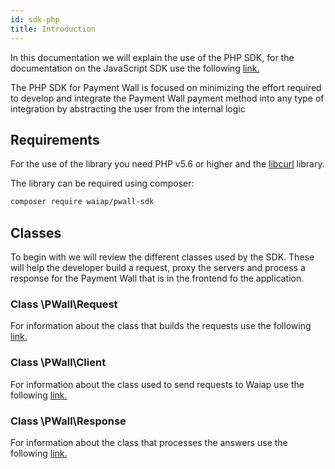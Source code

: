 ```yaml
---
id: sdk-php
title: Introduction
---
```


In this documentation we will explain the use of the PHP SDK, for the documentation on the JavaScript SDK use the following [link.](https://github.com/waiap/javascript-sdk/blob/master/README_EN.md)  

The PHP SDK for Payment Wall is focused on minimizing the effort required to develop and integrate the Payment Wall payment method into any type of integration by abstracting the user from the internal logic

## Requirements

For the use of the library you need PHP v5.6 or higher and the <a href="https://www.php.net/manual/es/curl.setup.php" target="_blank">libcurl</a> library.

The library can be required using composer:

```bash 
composer require waiap/pwall-sdk
```

## Classes

To begin with we will review the different classes used by the SDK. These will help the developer build a request, proxy the servers and process a response for the Payment Wall that is in the frontend fo the application.

### Class \PWall\Request

For information about the class that builds the requests use the following [link.](docs/sdk-php-request_EN.md) 

### Class \PWall\Client

For information about the class used to send requests to Waiap use the following [link.](docs/sdk-php-client_EN.md) 

### Class \PWall\Response

For information about the class that processes the answers use the following [link.](docs/sdk-php-response_EN.md) 
